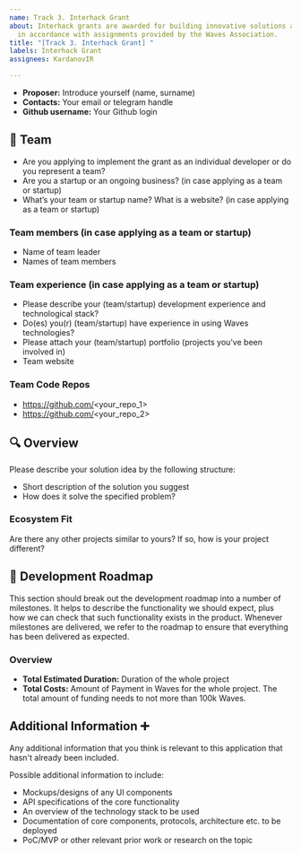 ```yaml
---
name: Track 3. Interhack Grant
about: Interhack grants are awarded for building innovative solutions at hackathons
  in accordance with assignments provided by the Waves Association.
title: "[Track 3. Interhack Grant] "
labels: Interhack Grant
assignees: KardanovIR

---
```


- **Proposer:** Introduce yourself (name, surname) 
- **Contacts:** Your email or telegram handle
- **Github username:** Your Github login

## 👥  Team 

- Are you applying to implement the grant as an individual developer or do you represent a team?
- Are you a startup or an ongoing business? (in case applying as a team or startup)
- What’s your team or startup name? What is a website? (in case applying as a team or startup)

### Team members  (in case applying as a team or startup)

- Name of team leader
- Names of team members

### Team experience  (in case applying as a team or startup)

- Please describe your (team/startup) development experience and technological stack? 
- Do(es) you(r) (team/startup) have experience in using Waves technologies?
- Please attach your (team/startup) portfolio (projects you’ve been involved in) 
- Team website

### Team Code Repos

- https://github.com/<your_repo_1>
- https://github.com/<your_repo_2>


## 🔍 Overview

Please describe your solution idea by the following structure:

- Short description of the solution you suggest
- How does it solve the specified problem?

### Ecosystem Fit

Are there any other projects similar to yours? If so, how is your project different?


## 🔩 Development Roadmap 

This section should break out the development roadmap into a number of milestones. It helps to describe the functionality we should expect, plus how we can check that such functionality exists in the product. Whenever milestones are delivered, we refer to the roadmap to ensure that everything has been delivered as expected.

### Overview

- **Total Estimated Duration:** Duration of the whole project
- **Total Costs:** Amount of Payment in Waves for the whole project. The total amount of funding needs to not more than 100k Waves.


## Additional Information ➕

Any additional information that you think is relevant to this application that hasn't already been included.

Possible additional information to include:

- Mockups/designs of any UI components
- API specifications of the core functionality
- An overview of the technology stack to be used
- Documentation of core components, protocols, architecture etc. to be deployed
- PoC/MVP or other relevant prior work or research on the topic
